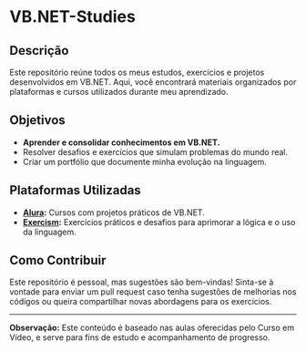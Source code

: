 # **VB.NET-Studies**

## **Descrição**
Este repositório reúne todos os meus estudos, exercícios e projetos desenvolvidos em VB.NET. Aqui, você encontrará materiais organizados por plataformas e cursos utilizados durante meu aprendizado.

## **Objetivos**
- **Aprender e consolidar conhecimentos em VB.NET.**
- Resolver desafios e exercícios que simulam problemas do mundo real.
- Criar um portfólio que documente minha evolução na linguagem.

## **Plataformas Utilizadas**
- **[Alura](https://www.alura.com.br/):** Cursos com projetos práticos de VB.NET.
- **[Exercism](https://exercism.org/):** Exercícios práticos e desafios para aprimorar a lógica e o uso da linguagem.

## Como Contribuir

Este repositório é pessoal, mas sugestões são bem-vindas! Sinta-se à vontade para enviar um pull request caso tenha sugestões de melhorias nos códigos ou queira compartilhar novas abordagens para os exercícios.

---

**Observação:** Este conteúdo é baseado nas aulas oferecidas pelo Curso em Vídeo, e serve para fins de estudo e acompanhamento de progresso.